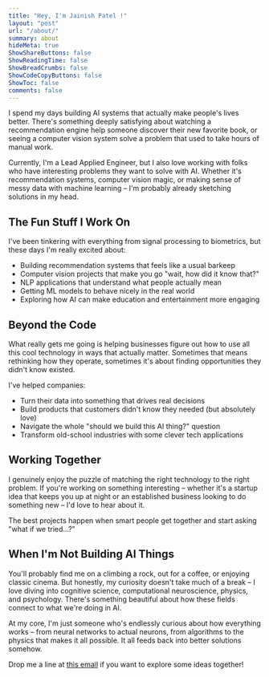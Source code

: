 ```yaml
---
title: "Hey, I'm Jainish Patel !"
layout: "post"
url: "/about/"
summary: about
hideMeta: true
ShowShareButtons: false
ShowReadingTime: false
ShowBreadCrumbs: false
ShowCodeCopyButtons: false
ShowToc: false
comments: false
---
```


I spend my days building AI systems that actually make people's lives better. There's something deeply satisfying about watching a recommendation engine help someone discover their new favorite book, or seeing a computer vision system solve a problem that used to take hours of manual work.

Currently, I'm a Lead Applied Engineer, but I also love working with folks who have interesting problems they want to solve with AI. Whether it's recommendation systems, computer vision magic, or making sense of messy data with machine learning – I'm probably already sketching solutions in my head.

## The Fun Stuff I Work On

I've been tinkering with everything from signal processing to biometrics, but these days I'm really excited about:

- Building recommendation systems that feels like a usual barkeep
- Computer vision projects that make you go "wait, how did it know that?"
- NLP applications that understand what people actually mean
- Getting ML models to behave nicely in the real world
- Exploring how AI can make education and entertainment more engaging

## Beyond the Code

What really gets me going is helping businesses figure out how to use all this cool technology in ways that actually matter. Sometimes that means rethinking how they operate, sometimes it's about finding opportunities they didn't know existed. 

I've helped companies:
- Turn their data into something that drives real decisions
- Build products that customers didn't know they needed (but absolutely love)
- Navigate the whole "should we build this AI thing?" question
- Transform old-school industries with some clever tech applications

## Working Together

I genuinely enjoy the puzzle of matching the right technology to the right problem. If you're working on something interesting – whether it's a startup idea that keeps you up at night or an established business looking to do something new – I'd love to hear about it.

The best projects happen when smart people get together and start asking "what if we tried...?" 

## When I'm Not Building AI Things

You'll probably find me on a climbing a rock, out for a coffee, or enjoying classic cinema. But honestly, my curiosity doesn't take much of a break – I love diving into cognitive science, computational neuroscience, physics, and psychology. There's something beautiful about how these fields connect to what we're doing in AI.

At my core, I'm just someone who's endlessly curious about how everything works – from neural networks to actual neurons, from algorithms to the physics that makes it all possible. It all feeds back into better solutions somehow.

Drop me a line at [this email](mailto:jainish.1284.jp@gmail.com) if you want to explore some ideas together!
